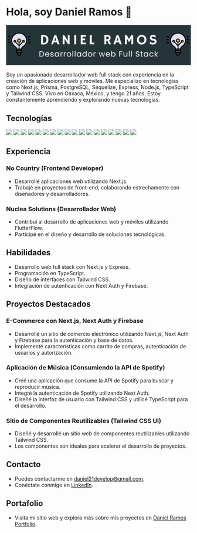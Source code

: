 # Hola, soy Daniel Ramos 👋

![Simulación de foto de perfil](/assets/dani.png)

Soy un apasionado desarrollador web full stack con experiencia en la creación de aplicaciones web y móviles. Me especializo en tecnologías como Next.js, Prisma, PostgreSQL, Sequelize, Express, Node.js, TypeScript y Tailwind CSS. Vivo en Oaxaca, México, y tengo 21 años. Estoy constantemente aprendiendo y explorando nuevas tecnologías.

## Tecnologías

![](https://img.shields.io/badge/CSS3-1572B6?style=for-the-badge&logo=css3&logoColor=white)
![](https://img.shields.io/badge/Vercel-000000?style=for-the-badge&logo=vercel&logoColor=white)
![](https://img.shields.io/badge/PostgreSQL-316192?style=for-the-badge&logo=postgresql&logoColor=white)
![](https://img.shields.io/badge/freecodecamp-27273D?style=for-the-badge&logo=freecodecamp&logoColor=white)
![](https://img.shields.io/badge/Platzi-98CA3F?style=for-the-badge&logo=platzi&logoColor=white)
![](https://img.shields.io/badge/axios-671ddf?&style=for-the-badge&logo=axios&logoColor=white)
![](https://img.shields.io/badge/Express%20js-000000?style=for-the-badge&logo=express&logoColor=white)
![](https://img.shields.io/badge/next%20js-000000?style=for-the-badge&logo=nextdotjs&logoColor=white)
![](https://img.shields.io/badge/Node%20js-339933?style=for-the-badge&logo=nodedotjs&logoColor=white)
![](https://img.shields.io/badge/npm-CB3837?style=for-the-badge&logo=npm&logoColor=white)
![](https://img.shields.io/badge/React-20232A?style=for-the-badge&logo=react&logoColor=61DAFB)
![](https://img.shields.io/badge/Redux-593D88?style=for-the-badge&logo=redux&logoColor=white)
![](https://img.shields.io/badge/Tailwind_CSS-38B2AC?style=for-the-badge&logo=tailwind-css&logoColor=white)
![](https://img.shields.io/badge/HTML5-E34F26?style=for-the-badge&logo=html5&logoColor=white)
![](https://img.shields.io/badge/JavaScript-323330?style=for-the-badge&logo=javascript&logoColor=F7DF1E)
![](https://img.shields.io/badge/TypeScript-007ACC?style=for-the-badge&logo=typescript&logoColor=white)
![](https://img.shields.io/badge/Prisma-3982CE?style=for-the-badge&logo=Prisma&logoColor=white)
![](https://img.shields.io/badge/Sequelize-52B0E7?style=for-the-badge&logo=Sequelize&logoColor=white)

## Experiencia

### No Country (Frontend Developer)
- Desarrollé aplicaciones web utilizando Next.js.
- Trabajé en proyectos de front-end, colaborando estrechamente con diseñadores y desarrolladores.

### Nuclea Solutions (Desarrollador Web)
- Contribuí al desarrollo de aplicaciones web y móviles utilizando FlutterFlow.
- Participé en el diseño y desarrollo de soluciones tecnológicas.

## Habilidades

- Desarrollo web full stack con Next.js y Express.
- Programación en TypeScript.
- Diseño de interfaces con Tailwind CSS.
- Integración de autenticación con Next Auth y Firebase.

## Proyectos Destacados

### E-Commerce con Next.js, Next Auth y Firebase
- Desarrollé un sitio de comercio electrónico utilizando Next.js, Next Auth y Firebase para la autenticación y base de datos.
- Implementé características como carrito de compras, autenticación de usuarios y autorización.

### Aplicación de Música (Consumiendo la API de Spotify)
- Creé una aplicación que consume la API de Spotify para buscar y reproducir música.
- Integré la autenticación de Spotify utilizando Next Auth.
- Diseñé la interfaz de usuario con Tailwind CSS y utilicé TypeScript para el desarrollo.

### Sitio de Componentes Reutilizables (Tailwind CSS UI)
- Diseñé y desarrollé un sitio web de componentes reutilizables utilizando Tailwind CSS.
- Los componentes son ideales para acelerar el desarrollo de proyectos.

## Contacto

- Puedes contactarme en [daniel21develop@gmail.com](mailto:daniel21develop@gmail.com).
- Conéctate conmigo en [LinkedIn](https://www.linkedin.com/in/daniel-ramos21/).

## Portafolio

- Visita mi sitio web y explora más sobre mis proyectos en [Daniel Ramos Portfolio](https://next-portfolio-gray-two.vercel.app/).


